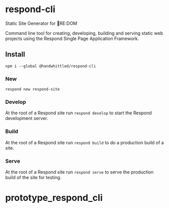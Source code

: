 # respond-cli
Static Site Generator for 🔺RE:DOM

Command line tool for creating, developing, building and serving static web projects using the Respond Single Page Application Framework.

## Install

`npm i --global @handwhittled/respond-cli`

<!-- ## How to use -->

<!-- Run `respond --help` for full help. -->

### New

`respond new respond-site`

### Develop

At the root of a Respond site run `respond develop` to start the Respond
development server.

### Build

At the root of a Respond site run `respond build` to do a production build of a
site.

### Serve

At the root of a Respond site run `respond serve` to serve the production build of
the site for testing.
# prototype_respond_cli
